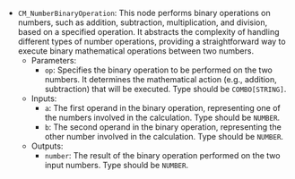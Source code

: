 - `CM_NumberBinaryOperation`: This node performs binary operations on numbers, such as addition, subtraction, multiplication, and division, based on a specified operation. It abstracts the complexity of handling different types of number operations, providing a straightforward way to execute binary mathematical operations between two numbers.
    - Parameters:
        - `op`: Specifies the binary operation to be performed on the two numbers. It determines the mathematical action (e.g., addition, subtraction) that will be executed. Type should be `COMBO[STRING]`.
    - Inputs:
        - `a`: The first operand in the binary operation, representing one of the numbers involved in the calculation. Type should be `NUMBER`.
        - `b`: The second operand in the binary operation, representing the other number involved in the calculation. Type should be `NUMBER`.
    - Outputs:
        - `number`: The result of the binary operation performed on the two input numbers. Type should be `NUMBER`.
